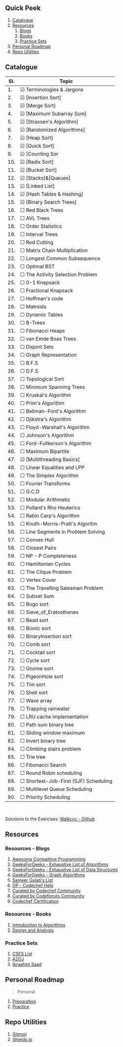 ## Quick Peek

1. [Catalogue](#catalogue)
2. [Resources](#resources)
    1. [Blogs](#resources---blogs)
    2. [Books](#resources---books)
    3. [Practice Sets](#practice-sets)
3. [Personal Roadmap](#personal-roadmap)
4. [Repo Utilities](#repo-utilities)

## Catalogue

| Sl. | Topic | 
|---|---|
| 1. | &#9745; Terminologies & Jargons|
| 2. | &#9745; [Insertion Sort]|
| 3. | &#9745; [Merge Sort]
| 4. | &#9745; [Maximum Subarray Sum]|
| 5. | &#9745; [Strassen's Algorithm]|
| 6. | &#9745; [Randomized Algorithms]|
| 7. | &#9745; [Heap Sort]|
| 8. | &#9745; [Quick Sort]|
| 9. | &#9745; [Counting Sor||
| 10. | &#9745; [Radix Sort]|
| 11. | &#9745; [Bucket Sort]|
| 12. | &#9745; [Stacks]&[Queues]|
| 13. | &#9745; [Linked List]|
| 14. | &#9745; [Hash Tables & Hashing]|
| 15. | &#9745; [Binary Search Trees]|
| 16. | &#9744; Red Black Trees |
| 17. | &#9744; AVL Trees |
| 18. | &#9744; Order Statistics |
| 19. | &#9744; Interval Trees |
| 20. | &#9744; Rod Cutting |
| 21. | &#9744; Matrix Chain Multiplication |
| 22. | &#9744; Longest Common Subsequence |
| 23. | &#9744; Optimal BST |
| 24. | &#9744; The Activity Selection Problem |
| 25. | &#9744; 0-1 Knapsack |
| 26. | &#9744; Fractional Knapsack |
| 27. | &#9744; Hoffman's code |
| 28. | &#9744; Matroids |
| 29. | &#9744; Dynamic Tables |
| 30. | &#9744; B-Trees |
| 31. | &#9744; Fibonacci Heaps |
| 32. | &#9744; van Emde Boas Trees |
| 33. | &#9744; Disjont Sets |
| 34. | &#9744; Graph Representation |
| 35. | &#9744; B.F.S |
| 36. | &#9744; D.F.S |
| 37. | &#9744; Topological Sort |
| 38. | &#9744; Minimum Spanning Trees |
| 39. | &#9744; Kruskal's Algorithm |
| 40. | &#9744; Prim's Algorithm |
| 41. | &#9744; Bellman-Ford's Algorithm |
| 42. | &#9744; Djikstra's Algorithm |
| 43. | &#9744; Floyd-Warshall's Algorithm |
| 44. | &#9744; Johnson's Algorithm |
| 45. | &#9744; Ford-Fullkerson's Algorithm |
| 46. | &#9744; Maximum Bipartite |
| 47. | &#9745; [Multithreading Basics]
| 48. | &#9744; Linear Equalities and LPP |
| 49. | &#9744; The Simplex Algorithm |
| 50. | &#9744; Fourier Transforms |
| 51. | &#9744; G.C.D |
| 52. | &#9744; Modular Arithmetic |
| 53. | &#9744; Pollard's Rho Heuterics |
| 54. | &#9744; Rabin Carp's Algorithm |
| 55. | &#9744; Knuth-Morris-Pratt's Algoritm |
| 56. | &#9744; Line Segments in Problem Solving |
| 57. | &#9744; Convex Hull |
| 58. | &#9744; Closest Pairs |
| 59. | &#9744; NP - P Completeness |
| 60. | &#9744; Hamiltonian Cycles |
| 61. | &#9744; The Clique Problem |
| 62. | &#9744; Vertex Cover |
| 63. | &#9744; The Travelling Salesman Problem |
| 64. | &#9744; Subset Sum |
| 65. | &#9744; Bogo sort|
| 66. | &#9744; Sieve_of_Eratosthenes |
| 67. | &#9744; Bead sort|
| 68. | &#9744; Bionic sort|
| 69. | &#9744; BinaryInsertion sort|
| 70. | &#9744; Comb sort|
| 71. | &#9744; Cocktail sort|
| 72. | &#9744; Cycle sort|
| 73. | &#9744; Gnome sort|
| 74. | &#9744; PigeonHole sort|
| 75. | &#9744; Tim sort|
| 76. | &#9744; Shell sort|
| 77. | &#9744; Wave array|
| 78. | &#9744; Trapping rainwater|
| 79. | &#9744; LRU cache implementation|
| 80. | &#9744; Path sum binary tree|
| 81. | &#9744; Sliding window maximum|
| 82. | &#9744; Invert binary tree|
| 84. | &#9744; Climbing stairs problem|
| 85. | &#9744; Trie tree|
| 86. | &#9744; Fibonacci Search|
| 87. | &#9744; Round Robin scheduling|
| 88. | &#9744; Shortest-Job-First (SJF) Scheduling|
| 89. | &#9744; Multilevel Queue Scheduling|
| 90. | &#9744; Priority Scheduling|

<br>

Solutions to the Exercises: [Walkccc - Github](https://walkccc.github.io/CLRS)

## Resources

### Resources - Blogs

1. [Awesome Compettive Programming](https://github.com/lnishan/awesome-competitive-programming)
2. [GeeksForGeeks - Exhaustive List of Algorithms](https://www.geeksforgeeks.org/fundamentals-of-algorithms/)
3. [GeeksForGeeks - Exhaustive List of Data Structures](https://www.geeksforgeeks.org/data-structures/)
4. [GeeksForGeeks - Graph Algorithms](https://www.geeksforgeeks.org/graph-data-structure-and-algorithms/)
5. [Sameer Gulati's List](https://discuss.codechef.com/t/data-structures-and-algorithms/6599)
6. [DP - Codechef Help](https://discuss.codechef.com/t/hello-there-i-am-having-hard-time-dealing-with-dp-problems-can-you-help-me-get-started-with-them/68110/7)
7. [Curated by Codechef Community](https://discuss.codechef.com/t/what-are-the-must-known-algorithms-for-online-programming-contests/2717)
8. [Curated by Codeforces Community](http://codeforces.com/blog/entry/13529)
9. [Codechef Certification](https://www.codechef.com/certification/data-structures-and-algorithms/prepare)

### Resources - Books

1. [Introduction to Algorithms]()
2. [Design and Analysis](http://www.personal.kent.edu/~rmuhamma/Algorithms/algorithm.html)

### Practice Sets

1. [CSES List](https://cses.fi/problemset/list)
2. [A2OJ](https://a2oj.com/ladders)
3. [Ibraahim Saad](https://docs.google.com/spreadsheets/d/1SYsihU8c29GM8dsyZdniAbrLKSHLHYUZrguvOok3B1s/edit?usp=sharing)

## Personal Roadmap
> Personal
1. [Preparation](https://www.protectedtext.com/roadmap-red)
2. [Practice](https://www.protectedtext.com/techniques-red)

## Repo Utilities
1. [Gitmoji](https://gitmoji.carloscuesta.me/)
2. [Shields.io](https://shields.io/)
